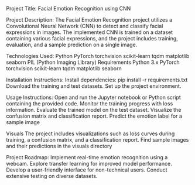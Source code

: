 Project Title:
Facial Emotion Recognition using CNN

Project Description:
The Facial Emotion Recognition project utilizes a Convolutional Neural Network (CNN) to detect and classify facial expressions in images. The implemented CNN is trained on a dataset containing various facial expressions, and the project includes training, evaluation, and a sample prediction on a single image.

Technologies Used:
Python
PyTorch
torchvision
scikit-learn
tqdm
matplotlib
seaborn
PIL (Python Imaging Library)
Requirements
Python 3.x
PyTorch
torchvision
scikit-learn
tqdm
matplotlib
seaborn

Installation Instructions:
Install dependencies: pip install -r requirements.txt
Download the training and test datasets.
Set up the project environment.

Usage Instructions:
Open and run the Jupyter notebook or Python script containing the provided code.
Monitor the training progress with loss information.
Evaluate the trained model on the test dataset.
Visualize the confusion matrix and classification report.
Predict the emotion label for a sample image

Visuals
The project includes visualizations such as loss curves during training, a confusion matrix, and a classification report. Find sample images and their predictions in the visuals directory

Project Roadmap:
Implement real-time emotion recognition using a webcam.
Explore transfer learning for improved model performance.
Develop a user-friendly interface for non-technical users.
Conduct extensive testing on diverse datasets.
